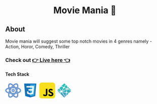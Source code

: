 <div align="center">

# Movie Mania 🎥

</div>

## About

<p> Movie mania will suggest some top notch movies in 4 genres namely - Action, Horor, Comedy, Thriller
</p>

### Check out [👉 Live here 👈](https://dcs-movie-mania.netlify.app)

#### Tech Stack

<img src="public/img/react.svg" width="50" height="50" />
<img src="public/img/css.svg" width="50" height="50" />
<img src="public/img/javascript.svg" width="50" height="50" />
<img src="public/img/netlify.svg" width="50" height="50" />
